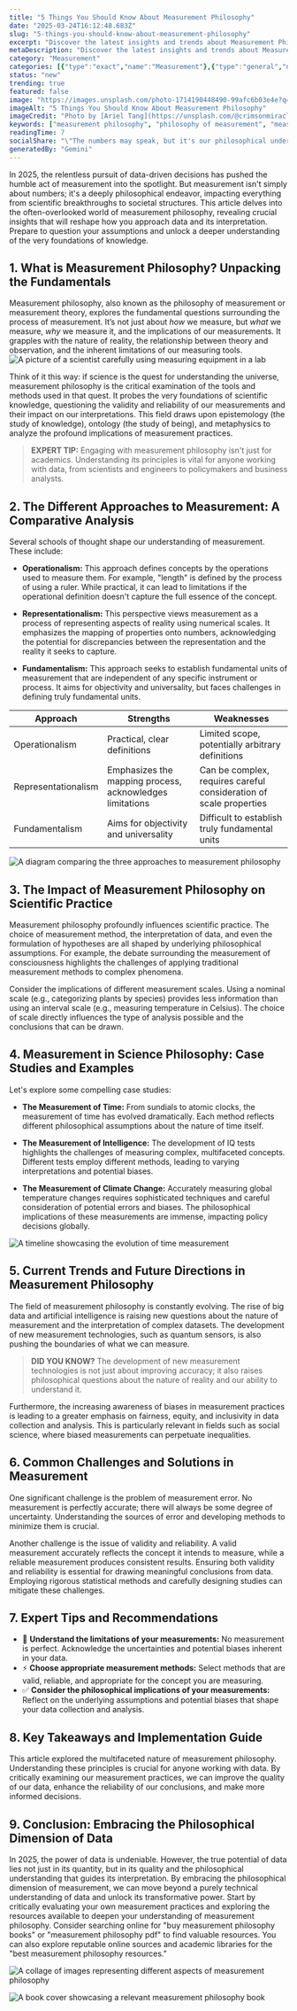 ```yaml
---
title: "5 Things You Should Know About Measurement Philosophy"
date: "2025-03-24T16:12:48.683Z"
slug: "5-things-you-should-know-about-measurement-philosophy"
excerpt: "Discover the latest insights and trends about Measurement Philosophy. This comprehensive guide covers everything you need to know about Measurement Philosophy in 2025."
metaDescription: "Discover the latest insights and trends about Measurement Philosophy. This comprehensive guide covers everything you need to know about Measurement Philoso..."
category: "Measurement"
categories: [{"type":"exact","name":"Measurement"},{"type":"general","name":"Epistemology"},{"type":"medium","name":"Cognitive Science"},{"type":"specific","name":"Data Representation"},{"type":"niche","name":"Bayesian Inference"}]
status: "new"
trending: true
featured: false
image: "https://images.unsplash.com/photo-1714190448490-99afc6b03e4e?q=85&w=1200&fit=max&fm=webp&auto=compress"
imageAlt: "5 Things You Should Know About Measurement Philosophy"
imageCredit: "Photo by [Ariel Tang](https://unsplash.com/@crimsonmiraclet) on Unsplash"
keywords: ["measurement philosophy", "philosophy of measurement", "measurement theory", "what is measurement philosophy", "measurement in science philosophy", "critical analysis of measurement", "impact of measurement philosophy", "buy measurement philosophy books", "measurement philosophy pdf", "best measurement philosophy resources"]
readingTime: 7
socialShare: "\"The numbers may speak, but it's our philosophical understanding that truly interprets them.  Embrace measurement philosophy to unlock the true power of data.\""
generatedBy: "Gemini"
---
```




In 2025, the relentless pursuit of data-driven decisions has pushed the humble act of measurement into the spotlight.  But measurement isn't simply about numbers; it's a deeply philosophical endeavor, impacting everything from scientific breakthroughs to societal structures. This article delves into the often-overlooked world of measurement philosophy, revealing crucial insights that will reshape how you approach data and its interpretation.  Prepare to question your assumptions and unlock a deeper understanding of the very foundations of knowledge.

## 1. What is Measurement Philosophy?  Unpacking the Fundamentals

Measurement philosophy, also known as the philosophy of measurement or measurement theory, explores the fundamental questions surrounding the process of measurement. It’s not just about *how* we measure, but *what* we measure, *why* we measure it, and the implications of our measurements.  It grapples with the nature of reality, the relationship between theory and observation, and the inherent limitations of our measuring tools. ![A picture of a scientist carefully using measuring equipment in a lab](https://images.unsplash.com/photo-1518549223891-a997ef942a35?q=85&w=1200&fit=max&fm=webp&auto=compress)

Think of it this way: if science is the quest for understanding the universe, measurement philosophy is the critical examination of the tools and methods used in that quest. It probes the very foundations of scientific knowledge, questioning the validity and reliability of our measurements and their impact on our interpretations.  This field draws upon epistemology (the study of knowledge), ontology (the study of being), and metaphysics to analyze the profound implications of measurement practices.

> **EXPERT TIP:** Engaging with measurement philosophy isn't just for academics.  Understanding its principles is vital for anyone working with data, from scientists and engineers to policymakers and business analysts.

## 2.  The Different Approaches to Measurement: A Comparative Analysis

Several schools of thought shape our understanding of measurement.  These include:

* **Operationalism:** This approach defines concepts by the operations used to measure them.  For example, "length" is defined by the process of using a ruler. While practical, it can lead to limitations if the operational definition doesn't capture the full essence of the concept.

* **Representationalism:** This perspective views measurement as a process of representing aspects of reality using numerical scales.  It emphasizes the mapping of properties onto numbers, acknowledging the potential for discrepancies between the representation and the reality it seeks to capture.

* **Fundamentalism:** This approach seeks to establish fundamental units of measurement that are independent of any specific instrument or process.  It aims for objectivity and universality, but faces challenges in defining truly fundamental units.

| Approach         | Strengths                                       | Weaknesses                                      |
|-----------------|---------------------------------------------------|--------------------------------------------------|
| Operationalism   | Practical, clear definitions                     | Limited scope, potentially arbitrary definitions |
| Representationalism | Emphasizes the mapping process, acknowledges limitations | Can be complex, requires careful consideration of scale properties |
| Fundamentalism    | Aims for objectivity and universality           | Difficult to establish truly fundamental units    |

![A diagram comparing the three approaches to measurement philosophy](https://images.unsplash.com/photo-1532187643603-ba119ca4109e?q=85&w=1200&fit=max&fm=webp&auto=compress)

## 3.  The Impact of Measurement Philosophy on Scientific Practice

Measurement philosophy profoundly influences scientific practice.  The choice of measurement method, the interpretation of data, and even the formulation of hypotheses are all shaped by underlying philosophical assumptions. For example, the debate surrounding the measurement of consciousness highlights the challenges of applying traditional measurement methods to complex phenomena.

Consider the implications of different measurement scales.  Using a nominal scale (e.g., categorizing plants by species) provides less information than using an interval scale (e.g., measuring temperature in Celsius).  The choice of scale directly influences the type of analysis possible and the conclusions that can be drawn.

## 4.  Measurement in Science Philosophy: Case Studies and Examples

Let's explore some compelling case studies:

* **The Measurement of Time:** From sundials to atomic clocks, the measurement of time has evolved dramatically.  Each method reflects different philosophical assumptions about the nature of time itself.

* **The Measurement of Intelligence:**  The development of IQ tests highlights the challenges of measuring complex, multifaceted concepts.  Different tests employ different methods, leading to varying interpretations and potential biases.

* **The Measurement of Climate Change:**  Accurately measuring global temperature changes requires sophisticated techniques and careful consideration of potential errors and biases. The philosophical implications of these measurements are immense, impacting policy decisions globally.

![A timeline showcasing the evolution of time measurement](https://images.unsplash.com/photo-1434626881859-194d67b2b86f?q=85&w=1200&fit=max&fm=webp&auto=compress)

## 5.  Current Trends and Future Directions in Measurement Philosophy

The field of measurement philosophy is constantly evolving.  The rise of big data and artificial intelligence is raising new questions about the nature of measurement and the interpretation of complex datasets.  The development of new measurement technologies, such as quantum sensors, is also pushing the boundaries of what we can measure.

> **DID YOU KNOW?**  The development of new measurement technologies is not just about improving accuracy; it also raises philosophical questions about the nature of reality and our ability to understand it.

Furthermore, the increasing awareness of biases in measurement practices is leading to a greater emphasis on fairness, equity, and inclusivity in data collection and analysis.  This is particularly relevant in fields such as social science, where biased measurements can perpetuate inequalities.

## 6. Common Challenges and Solutions in Measurement

One significant challenge is the problem of measurement error.  No measurement is perfectly accurate; there will always be some degree of uncertainty.  Understanding the sources of error and developing methods to minimize them is crucial.

Another challenge is the issue of validity and reliability.  A valid measurement accurately reflects the concept it intends to measure, while a reliable measurement produces consistent results.  Ensuring both validity and reliability is essential for drawing meaningful conclusions from data.  Employing rigorous statistical methods and carefully designing studies can mitigate these challenges.

## 7. Expert Tips and Recommendations

* 🔑 **Understand the limitations of your measurements:**  No measurement is perfect.  Acknowledge the uncertainties and potential biases inherent in your data.
* ⚡ **Choose appropriate measurement methods:**  Select methods that are valid, reliable, and appropriate for the concept you are measuring.
* ✅ **Consider the philosophical implications of your measurements:**  Reflect on the underlying assumptions and potential biases that shape your data collection and analysis.

## 8.  Key Takeaways and Implementation Guide

This article explored the multifaceted nature of measurement philosophy.  Understanding these principles is crucial for anyone working with data.  By critically examining our measurement practices, we can improve the quality of our data, enhance the reliability of our conclusions, and make more informed decisions.

## 9. Conclusion: Embracing the Philosophical Dimension of Data

In 2025, the power of data is undeniable.  However, the true potential of data lies not just in its quantity, but in its quality and the philosophical understanding that guides its interpretation.  By embracing the philosophical dimension of measurement, we can move beyond a purely technical understanding of data and unlock its transformative power.  Start by critically evaluating your own measurement practices and exploring the resources available to deepen your understanding of measurement philosophy.  Consider searching online for "buy measurement philosophy books" or "measurement philosophy pdf" to find valuable resources.  You can also explore reputable online sources and academic libraries for the "best measurement philosophy resources."

![A collage of images representing different aspects of measurement philosophy](https://images.unsplash.com/photo-1714190448490-99afc6b03e4e?q=85&w=1200&fit=max&fm=webp&auto=compress)

![A book cover showcasing a relevant measurement philosophy book](https://images.unsplash.com/photo-1446329360995-b4642a139973?q=85&w=1200&fit=max&fm=webp&auto=compress)

